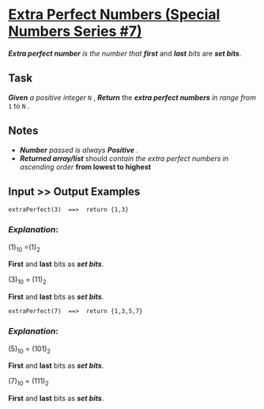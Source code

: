 # [Extra Perfect Numbers (Special Numbers Series #7)](https://www.codewars.com/kata/extra-perfect-numbers-special-numbers-series-number-7 "https://www.codewars.com/kata/5a662a02e626c54e87000123")

**_Extra perfect number_** *is the number that* **_first_** and **_last_** *bits* are **_set bits_**.

## Task

**_Given_**  *a positive integer*   `N` ,  **_Return_** the **_extra perfect numbers_** *in range from*  `1`  to  `N` .

## Notes 

* **_Number_** *passed is always*  **_Positive_** .
* **_Returned array/list_** should *contain the extra perfect numbers in ascending order*  **from lowest to highest**

## Input >> Output Examples

```
extraPerfect(3)  ==>  return {1,3}
```

### **_Explanation_**:

(1)<sub>10</sub> =(1)<sub>2</sub>

**First** and **last** bits as **_set bits_**.

(3)<sub>10</sub> = (11)<sub>2</sub>

**First** and **last** bits as **_set bits_**.

```
extraPerfect(7)  ==>  return {1,3,5,7}
```

### **_Explanation_**:

(5)<sub>10</sub> = (101)<sub>2</sub>

**First** and **last** bits as **_set bits_**.

(7)<sub>10</sub> = (111)<sub>2</sub>

**First** and **last** bits as **_set bits_**.